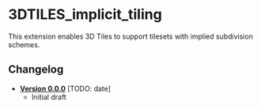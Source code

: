 # 3DTILES_implicit_tiling

This extension enables 3D Tiles to support tilesets with implied subdivision schemes.

## Changelog

* [**Version 0.0.0**](0.0.0/README.md) [TODO: date]
    * Initial draft
